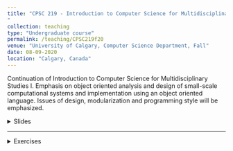 ```yaml
---
title: "CPSC 219 - Introduction to Computer Science for Multidisciplinary Studies II - Fall 2020
"
collection: teaching
type: "Undergraduate course"
permalink: /teaching/CPSC219f20
venue: "University of Calgary, Computer Science Department, Fall"
date: 08-09-2020
location: "Calgary, Canada"
---
```


Continuation of Introduction to Computer Science for Multidisciplinary Studies I. Emphasis on object oriented analysis and design of small-scale computational systems and implementation using an object oriented language. Issues of design, modularization and programming style will be emphasized.


<details>
<summary>Slides</summary>
<br>
<ul>
{% assign materials = site.static_files | where: "course", CPSC219F20 %}
{% for material in materials %}
{% if material.path contains "CPSC219F20/slides"%}
  <li><a href="{{ material.path }}">{{material.name}}</a></li>
{% endif %}
{% endfor %}
</ul>
</details>

----
<details>
<summary>Exercises</summary>
<br>
<ul>
{% assign materials = site.static_files | where: "course", CPSC219F20 %}
{% for material in materials %}
{% if material.path contains "CPSC219F20/exercises"%}
  <li><a href="{{ material.path }}">{{material.name}}</a></li>
{% endif %}
{% endfor %}
</ul>
</details>
